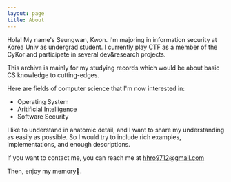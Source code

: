 ```yaml
---
layout: page
title: About
---
```


Hola! My name's Seungwan, Kwon. I'm majoring in information security at Korea Univ as undergrad student. I currently play CTF as a member of the CyKor and participate in several dev&research projects.

This archive is mainly for my studying records which would be about basic CS knowledge to cutting-edges.

Here are fields of computer science that I'm now interested in:

- Operating System
- Aritificial Intelligence
- Software Security

I like to understand in anatomic detail, and I want to share my understanding as easily as possible. So I would try to include rich examples, implementations, and enough descriptions.

If you want to contact me, you can reach me at hhro9712@gmail.com

Then, enjoy my memory🧠.

